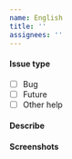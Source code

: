 ```yaml
---
name: English
title: ''
assignees: ''
---
```


#### Issue type

- [ ] Bug
- [ ] Future
- [ ] Other help

#### Describe

<!-- A clear and concise description of what the bug is. -->
<!-- It is better to provide related items of _config.yml -->

#### Screenshots

<!-- If applicable, add screenshots to help explain your problem. -->
